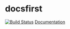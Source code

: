 # docsfirst

[![Build Status](https://travis-ci.org/rainbowbismuth/docsfirst.svg?branch=master)](https://travis-ci.org/rainbowbismuth/docsfirst)
[Documentation](http://rainbowbismuth.github.io/docsfirst/)



